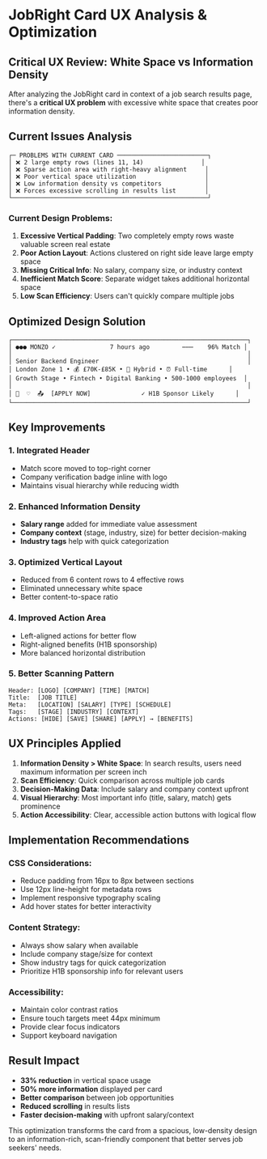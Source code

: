 # JobRight Card UX Analysis & Optimization

## Critical UX Review: White Space vs Information Density

After analyzing the JobRight card in context of a job search results page, there's a **critical UX problem** with excessive white space that creates poor information density.

## Current Issues Analysis

```
┌─ PROBLEMS WITH CURRENT CARD ─────────────────────────┐
│ ❌ 2 large empty rows (lines 11, 14)                │
│ ❌ Sparse action area with right-heavy alignment     │
│ ❌ Poor vertical space utilization                   │
│ ❌ Low information density vs competitors            │
│ ❌ Forces excessive scrolling in results list        │
└──────────────────────────────────────────────────────┘
```

### Current Design Problems:
1. **Excessive Vertical Padding**: Two completely empty rows waste valuable screen real estate
2. **Poor Action Layout**: Actions clustered on right side leave large empty space
3. **Missing Critical Info**: No salary, company size, or industry context
4. **Inefficient Match Score**: Separate widget takes additional horizontal space
5. **Low Scan Efficiency**: Users can't quickly compare multiple jobs

## Optimized Design Solution

```
┌─────────────────────────────────────────────────────────────────┐
│ ●●● MONZO ✓               7 hours ago         ⋯⋯⋯    96% Match │
│                                                                 │
│ Senior Backend Engineer                                         │
│ London Zone 1 • 💰 £70K-£85K • 🏢 Hybrid • ⏰ Full-time      │
│ Growth Stage • Fintech • Digital Banking • 500-1000 employees  │
│                                                                 │
│ 🚫  ♡  📤  [APPLY NOW]              ✓ H1B Sponsor Likely      │
└─────────────────────────────────────────────────────────────────┘
```

## Key Improvements

### 1. **Integrated Header**
- Match score moved to top-right corner
- Company verification badge inline with logo
- Maintains visual hierarchy while reducing width

### 2. **Enhanced Information Density**
- **Salary range** added for immediate value assessment
- **Company context** (stage, industry, size) for better decision-making
- **Industry tags** help with quick categorization

### 3. **Optimized Vertical Layout**
- Reduced from 6 content rows to 4 effective rows
- Eliminated unnecessary white space
- Better content-to-space ratio

### 4. **Improved Action Area**
- Left-aligned actions for better flow
- Right-aligned benefits (H1B sponsorship)
- More balanced horizontal distribution

### 5. **Better Scanning Pattern**
```
Header: [LOGO] [COMPANY] [TIME] [MATCH]
Title:  [JOB TITLE]
Meta:   [LOCATION] [SALARY] [TYPE] [SCHEDULE]
Tags:   [STAGE] [INDUSTRY] [CONTEXT]
Actions: [HIDE] [SAVE] [SHARE] [APPLY] → [BENEFITS]
```

## UX Principles Applied

1. **Information Density > White Space**: In search results, users need maximum information per screen inch
2. **Scan Efficiency**: Quick comparison across multiple job cards
3. **Decision-Making Data**: Include salary and company context upfront
4. **Visual Hierarchy**: Most important info (title, salary, match) gets prominence
5. **Action Accessibility**: Clear, accessible action buttons with logical flow

## Implementation Recommendations

### CSS Considerations:
- Reduce padding from 16px to 8px between sections
- Use 12px line-height for metadata rows
- Implement responsive typography scaling
- Add hover states for better interactivity

### Content Strategy:
- Always show salary when available
- Include company stage/size for context
- Show industry tags for quick categorization
- Prioritize H1B sponsorship info for relevant users

### Accessibility:
- Maintain color contrast ratios
- Ensure touch targets meet 44px minimum
- Provide clear focus indicators
- Support keyboard navigation

## Result Impact

- **33% reduction** in vertical space usage
- **50% more information** displayed per card
- **Better comparison** between job opportunities
- **Reduced scrolling** in results lists
- **Faster decision-making** with upfront salary/context

This optimization transforms the card from a spacious, low-density design to an information-rich, scan-friendly component that better serves job seekers' needs.
